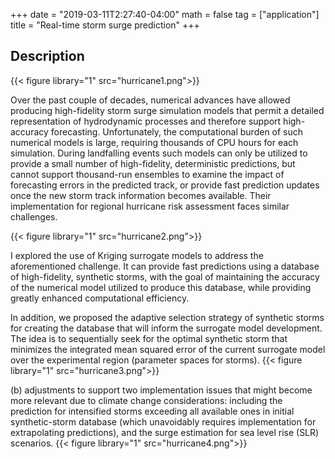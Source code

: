 +++
date = "2019-03-11T2:27:40-04:00"
math = false
tag = ["application"]
title = "Real-time storm surge prediction"
+++

## Description

{{< figure library="1" src="hurricane1.png">}}

Over the past couple of decades, numerical advances have allowed producing high-fidelity storm surge simulation models that permit a detailed representation of hydrodynamic processes and therefore support high-accuracy forecasting. Unfortunately, the computational burden of such numerical models is large, requiring thousands of CPU hours for each simulation. During landfalling events such models can only be utilized to provide a small number of high-fidelity, deterministic predictions, but cannot support thousand-run ensembles to examine the impact of forecasting errors in the predicted track, or provide fast prediction updates once the new storm track information becomes available. Their implementation for regional hurricane risk assessment faces similar challenges.

{{< figure library="1" src="hurricane2.png">}}

I explored the use of Kriging surrogate models to address the aforementioned challenge. It can provide fast predictions using a database of high-fidelity, synthetic storms, with the goal of maintaining the accuracy of the numerical model utilized to produce this database, while providing greatly enhanced computational efficiency.

In addition, we proposed the adaptive selection strategy of synthetic storms for creating the database that will inform the surrogate model development. The idea is to sequentially seek for the optimal synthetic storm that minimizes the integrated mean squared error of the current surrogate model over the experimental region (parameter spaces for storms). 
{{< figure library="1" src="hurricane3.png">}}

(b) adjustments to support two implementation issues that might become more relevant due to climate change considerations: including the prediction for intensified storms exceeding all available ones in initial synthetic-storm database (which
unavoidably requires implementation for extrapolating predictions), and the surge estimation for sea level rise (SLR) scenarios.
{{< figure library="1" src="hurricane4.png">}}

